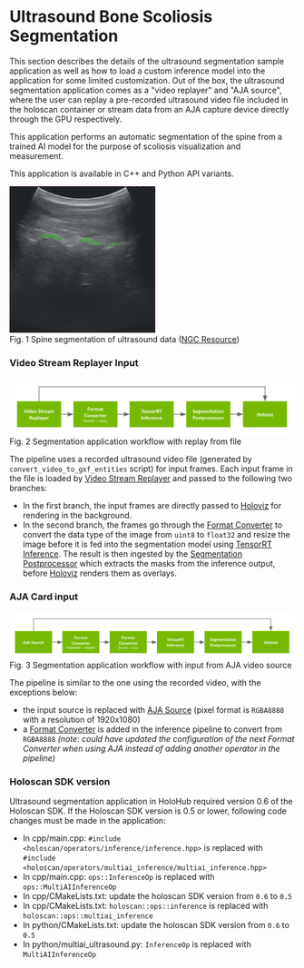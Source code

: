 # Ultrasound Bone Scoliosis Segmentation

This section describes the details of the ultrasound segmentation sample application as well as how to load a custom inference model into the application for some limited customization. Out of the box, the ultrasound segmentation application comes as a "video replayer" and "AJA source", where the user can replay a pre-recorded ultrasound video file included in the holoscan container or stream data from an AJA capture device directly through the GPU respectively.

This application performs an automatic segmentation of the spine from a trained AI model for the purpose of scoliosis visualization and measurement.

This application is available in C++ and Python API variants.

![](docs/app_ultrasound.png)<br>
Fig. 1 Spine segmentation of ultrasound data ([NGC Resource](https://catalog.ngc.nvidia.com/orgs/nvidia/teams/clara-holoscan/resources/holoscan_ultrasound_sample_data))


### Video Stream Replayer Input


![](docs/workflow_segmentation_replayer.png)<br>
Fig. 2 Segmentation application workflow with replay from file


The pipeline uses a recorded ultrasound video file (generated by `convert_video_to_gxf_entities` script) for input frames. Each input frame in the file is loaded by [Video Stream Replayer](https://docs.nvidia.com/clara-holoscan/sdk-user-guide/holoscan_operators_extensions.html#operators) and passed to the following two branches:
- In the first branch, the input frames are directly passed to [Holoviz](https://docs.nvidia.com/clara-holoscan/sdk-user-guide/holoscan_operators_extensions.html#operators) for rendering in the background.
- In the second branch, the frames go through the [Format Converter](https://docs.nvidia.com/clara-holoscan/sdk-user-guide/holoscan_operators_extensions.html#operators) to convert the data type of the image from `uint8` to `float32` and resize the image before it is fed into the segmentation model using [TensorRT Inference](https://docs.nvidia.com/clara-holoscan/sdk-user-guide/holoscan_operators_extensions.html#operators). The result is then ingested by the [Segmentation Postprocessor](https://docs.nvidia.com/clara-holoscan/sdk-user-guide/holoscan_operators_extensions.html#operators) which extracts the masks from the inference output, before [Holoviz](https://docs.nvidia.com/clara-holoscan/sdk-user-guide/holoscan_operators_extensions.html#operators) renders them as overlays.


### AJA Card input

![](docs/workflow_segmentation_aja.png)<br>
Fig. 3 Segmentation application workflow with input from AJA video source


The pipeline is similar to the one using the recorded video, with the exceptions below:
- the input source is replaced with [AJA Source](https://docs.nvidia.com/clara-holoscan/sdk-user-guide/holoscan_operators_extensions.html#operators) (pixel format is `RGBA8888` with a resolution of 1920x1080)
- a [Format Converter](https://docs.nvidia.com/clara-holoscan/sdk-user-guide/holoscan_operators_extensions.html#operators) is added in the inference pipeline to convert from `RGBA8888` *(note: could have updated the configuration of the next Format Converter when using AJA instead of adding another operator in the pipeline)*


### Holoscan SDK version

Ultrasound segmentation application in HoloHub required version 0.6 of the Holoscan SDK.
If the Holoscan SDK version is 0.5 or lower, following code changes must be made in the application:

* In cpp/main.cpp: `#include <holoscan/operators/inference/inference.hpp>` is replaced with `#include <holoscan/operators/multiai_inference/multiai_inference.hpp>`
* In cpp/main.cpp: `ops::InferenceOp` is replaced with `ops::MultiAIInferenceOp`
* In cpp/CMakeLists.txt: update the holoscan SDK version from `0.6` to `0.5`
* In cpp/CMakeLists.txt: `holoscan::ops::inference` is replaced with `holoscan::ops::multiai_inference`
* In python/CMakeLists.txt: update the holoscan SDK version from `0.6` to `0.5`
* In python/multiai_ultrasound.py: `InferenceOp` is replaced with `MultiAIInferenceOp`
